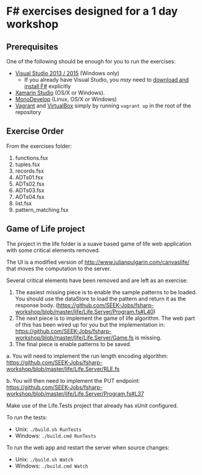 # F# exercises designed for a 1 day workshop

## Prerequisites

One of the following should be enough for you to run the exercises:
* [Visual Studio 2013 / 2015](https://www.visualstudio.com/en-us/products/visual-studio-community-vs.aspx) (Windows only)
  * If you already have Visual Studio, you *may* need to [download and install F#](http://www.microsoft.com/en-us/download/confirmation.aspx?id=44011) explicitly
* [Xamarin Studio](https://xamarin.com/download) (OS/X or Windows).
* [MonoDevelop](http://www.monodevelop.com/download/) (Linux, OS/X or Windows)
* [Vagrant](https://www.vagrantup.com/downloads.html) and [VirtualBox](https://www.virtualbox.org/wiki/Downloads) simply by running ``vagrant up`` in the root of the repository

## Exercise Order

From the exercises folder:

1. functions.fsx
1. tuples.fsx
1. records.fsx
1. ADTs01.fsx
1. ADTs02.fsx
1. ADTs03.fsx
1. ADTs04.fsx
1. list.fsx
1. pattern_matching.fsx

## Game of Life project
The project in the life folder is a suave based game of life web application with some critical elements removed.

The UI is a modified version of http://www.julianpulgarin.com/canvaslife/ that moves the computation to the server.

Several critical elements have been removed and are left as an exercise:

1. The easiest missing piece is to enable the sample patterns to be loaded. You should use the dataStore to load the pattern and return it as the response body. (https://github.com/SEEK-Jobs/fsharp-workshop/blob/master/life/Life.Server/Program.fs#L40)
2. The next piece is to implement the game of life algorithm. The web part of this has been wired up for you but the implementation in: https://github.com/SEEK-Jobs/fsharp-workshop/blob/master/life/Life.Server/Game.fs is missing.
3. The final piece is enable patterns to be saved.

  a.  You will need to implement the run length encoding algorithm: https://github.com/SEEK-Jobs/fsharp-workshop/blob/master/life/Life.Server/RLE.fs

  b. You will then need to implement the PUT endpoint: https://github.com/SEEK-Jobs/fsharp-workshop/blob/master/life/Life.Server/Program.fs#L37

Make use of the Life.Tests project that already has xUnit configured.

To run the tests:
* Unix: `./build.sh RunTests`
* Windows: `./build.cmd RunTests`

To run the web app and restart the server when source changes:
* Unix: `./build.sh Watch`
* Windows: `./build.cmd Watch`
